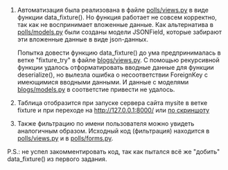 1. Автоматизация была реализована в файле [polls/views.py](https://github.com/Shabdyk/test_task/blob/fixture/mysite/polls/views.py) в виде функции data_fixture(). 
   Но функция работает не совсем корректно, так как не воспринимает вложенные данные.
   Как альтернатива в [polls/models.py](https://github.com/Shabdyk/test_task/blob/fixture/mysite/polls/models.py) были созданы модели JSONField, которые забирают эти вложенные данные в виде json-данных.
   
   Попытка довести функцию data_fixture() до ума предпринималась в ветке "fixture_try" в файле [blogs/views.py](https://github.com/Shabdyk/test_task/blob/fixture_try/mysite2/blogs/views.py).
   С помощью рекурсивной функции удалось отформатировать вводные данные для функции deserialize(), но вылезла ошибка о несоответствии ForeignKey с имеющимися вводными данными.
   И данные с моделями [blogs/models.py](https://github.com/Shabdyk/test_task/blob/fixture_try/mysite2/blogs/models.py) в соответстие привести не удалось.

2. Таблица отобразится при запуске сервера сайта mysite в ветке fixture и при переходе на http://127.0.0.1:8000/ или [по скриншоту](https://lh6.googleusercontent.com/xRxwVmaVVoiU-J7eWO50Uo3FkRQPDeTe2IY0U0E7vz5Wd9qsUNphh6IOsLPTk9_JPmqEoWjUJsZqWQ7ic4Do=w1366-h695)

3. Также фильтрацию по имени пользователя можно увидеть аналогичным образом. Исходный код (фильтрация) находится в [polls/views.py](https://github.com/Shabdyk/test_task/blob/fixture/mysite/polls/views.py) и 
в [polls/forms.py](https://github.com/Shabdyk/test_task/blob/fixture/mysite/polls/forms.py).



P.S.: не успел закомментировать код, так как пытался всё же "добить" data_fixture() из первого задания.
